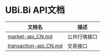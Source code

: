 
# UBi.Bi API文档



文档名 | 描述
------------ | ------------ 
[market-api_CN.md](./market-api_CN.md) | 公共行情接口
[transaction-api_CN.md](./transaction-api_CN.md) | 交易接口